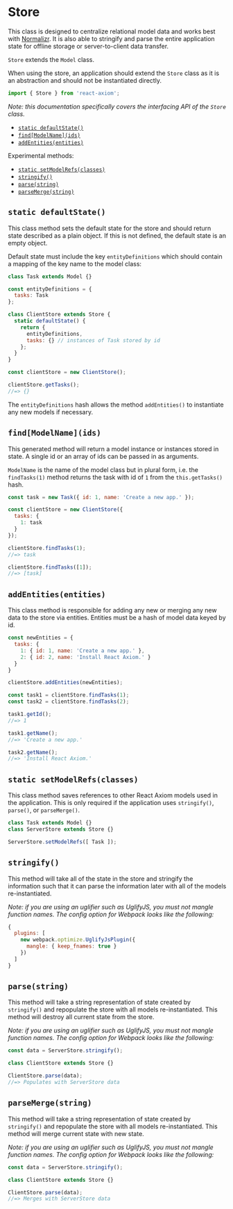 # Store

This class is designed to centralize relational model data and works best with [Normalizr](https://github.com/paularmstrong/normalizr). It is also able to stringify and parse the entire application state for offline storage or server-to-client data transfer.

`Store` extends the `Model` class.

When using the store, an application should extend the `Store` class as it is an abstraction and should not be instantiated directly.

```javascript
import { Store } from 'react-axiom';
```

*Note: this documentation specifically covers the interfacing API of the `Store` class.*

- [`static defaultState()`](#static--defaultstate-)
- [`find[ModelName](ids)`](#-find-modelname-ids-)
- [`addEntities(entities)`](#-addentities-entities-)

Experimental methods:

- [`static setModelRefs(classes)`](#static--setmodelrefs-classes-)
- [`stringify()`](#-stringify-)
- [`parse(string)`](#-parse-string-)
- [`parseMerge(string)`](#-parsemerge-string-)

## `static defaultState()`

This class method sets the default state for the store and should return state described as a plain object. If this is not defined, the default state is an empty object.

Default state must include the key `entityDefinitions` which should contain a mapping of the key name to the model class:

```javascript
class Task extends Model {}

const entityDefinitions = {
  tasks: Task
};

class ClientStore extends Store {
  static defaultState() {
    return {
      entityDefinitions,
      tasks: {} // instances of Task stored by id
    };
  }
}

const clientStore = new ClientStore();

clientStore.getTasks();
//=> {}

```

The `entityDefinitions` hash allows the method `addEntities()` to instantiate any new models if necessary.

## `find[ModelName](ids)`

This generated method will return a model instance or instances stored in state. A single id or an array of ids can be passed in as arguments.

`ModelName` is the name of the model class but in plural form, i.e. the `findTasks(1)` method returns the task with id of `1` from the `this.getTasks()` hash.

```javascript
const task = new Task({ id: 1, name: 'Create a new app.' });

const clientStore = new ClientStore({
  tasks: {
    1: task
  }
});

clientStore.findTasks(1);
//=> task

clientStore.findTasks([1]);
//=> [task]
```

## `addEntities(entities)`

This class method is responsible for adding any new or merging any new data to the store via entities. Entities must be a hash of model data keyed by id.

```javascript
const newEntities = {
  tasks: {
    1: { id: 1, name: 'Create a new app.' },
    2: { id: 2, name: 'Install React Axiom.' }
  }
}

clientStore.addEntities(newEntities);

const task1 = clientStore.findTasks(1);
const task2 = clientStore.findTasks(2);

task1.getId();
//=> 1

task1.getName();
//=> 'Create a new app.'

task2.getName();
//=> 'Install React Axiom.'
```

## `static setModelRefs(classes)`

This class method saves references to other React Axiom models used in the application. This is only required if the application uses `stringify()`, `parse()`, or `parseMerge()`.

```javascript
class Task extends Model {}
class ServerStore extends Store {}

ServerStore.setModelRefs([ Task ]);

```

## `stringify()`

This method will take all of the state in the store and stringify the information such that it can parse the information later with all of the models re-instantiated.

*Note: if you are using an uglifier such as UglifyJS, you must not mangle function names. The config option for Webpack looks like the following:*

```javascript
{
  plugins: [
    new webpack.optimize.UglifyJsPlugin({
      mangle: { keep_fnames: true }
    })
  ]
}
```

## `parse(string)`

This method will take a string representation of state created by `stringify()` and repopulate the store with all models re-instantiated. This method will destroy all current state from the store.

*Note: if you are using an uglifier such as UglifyJS, you must not mangle function names. The config option for Webpack looks like the following:*

```javascript
const data = ServerStore.stringify();

class ClientStore extends Store {}

ClientStore.parse(data);
//=> Populates with ServerStore data
```

## `parseMerge(string)`

This method will take a string representation of state created by `stringify()` and repopulate the store with all models re-instantiated. This method will merge current state with new state.

*Note: if you are using an uglifier such as UglifyJS, you must not mangle function names. The config option for Webpack looks like the following:*

```javascript
const data = ServerStore.stringify();

class ClientStore extends Store {}

ClientStore.parse(data);
//=> Merges with ServerStore data
```
